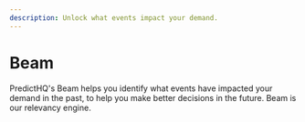 ```yaml
---
description: Unlock what events impact your demand.
---
```


# Beam

PredictHQ's Beam helps you identify what events have impacted your demand in the past, to help you make better decisions in the future. Beam is our relevancy engine.
